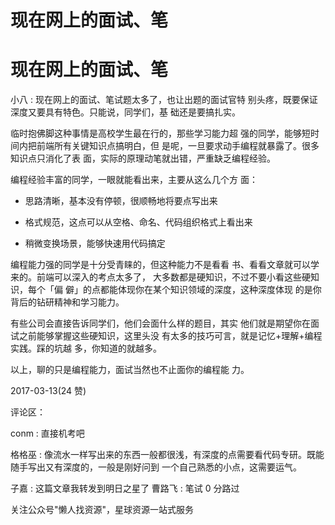 # 现在网上的面试、笔

# 现在网上的面试、笔

小八 : 现在网上的面试、笔试题太多了，也让出题的面试官特 别头疼，既要保证深度又要具有特色。只能说，同学们，基 础还是要搞扎实。

临时抱佛脚这种事情是高校学生最在行的，那些学习能力超 强的同学，能够短时间内把前端所有关键知识点搞明白，但 是呢，一旦要求动手编程就暴露了。很多知识点只消化了表 面，实际的原理动笔就出错，严重缺乏编程经验。

编程经验丰富的同学，一眼就能看出来，主要从这么几个方 面：

*   思路清晰，基本没有停顿，很顺畅地将要点写出来

*   格式规范，这点可以从空格、命名、代码组织格式上看出来

*   稍微变换场景，能够快速用代码搞定

编程能力强的同学是十分受青睐的，但这种能力不是看看 书、看看文章就可以学来的。前端可以深入的考点太多了， 大多数都是硬知识，不过不要小看这些硬知识，每个「偏 僻」的点都能体现你在某个知识领域的深度，这种深度体现 的是你背后的钻研精神和学习能力。

有些公司会直接告诉同学们，他们会面什么样的题目，其实 他们就是期望你在面试之前能够掌握这些硬知识，这里头没 有太多的技巧可言，就是记忆+理解+编程实践。踩的坑越 多，你知道的就越多。

以上，聊的只是编程能力，面试当然也不止面你的编程能 力。

2017-03-13(24 赞)

评论区：

conm : 直接机考吧

格格巫 : 像流水一样写出来的东西一般都很浅，有深度的点需要看代码专研。既能随手写出又有深度的，一般是刚好问到 一个自己熟悉的小点，这需要运气。

子嘉 : 这篇文章我转发到明日之星了 曹路飞 : 笔试 0 分路过

关注公众号"懒人找资源"，星球资源一站式服务